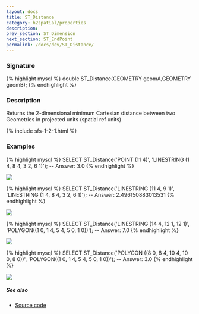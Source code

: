 ```yaml
---
layout: docs
title: ST_Distance
category: h2spatial/properties
description: 
prev_section: ST_Dimension
next_section: ST_EndPoint
permalink: /docs/dev/ST_Distance/
---
```


### Signature

{% highlight mysql %}
double ST_Distance(GEOMETRY geomA,GEOMETRY geomB);
{% endhighlight %}

### Description

Returns the 2-dimensional minimum Cartesian distance between two Geometries in projected units (spatial ref units)

{% include sfs-1-2-1.html %}

### Examples

{% highlight mysql %}
SELECT ST_Distance('POINT (11 4)', 
    'LINESTRING (1 4, 8 4, 3 2, 6 1)');
-- Answer: 3.0
{% endhighlight %}

<img class="displayed" src="../ST_Distance_1.png"/>

{% highlight mysql %}
SELECT ST_Distance('LINESTRING (11 4, 9 1)', 
    'LINESTRING (1 4, 8 4, 3 2, 6 1)');
-- Answer: 2.496150883013531
{% endhighlight %}

<img class="displayed" src="../ST_Distance_2.png"/>

{% highlight mysql %}
SELECT ST_Distance('LINESTRING (14 4, 12 1, 12 1)', 
    'POLYGON((1 0, 1 4, 5 4, 5 0, 1 0))');
-- Answer: 7.0
{% endhighlight %}

<img class="displayed" src="../ST_Distance_3.png"/>

{% highlight mysql %}
SELECT ST_Distance('POLYGON ((8 0, 8 4, 10 4, 10 0, 8 0))', 
    'POLYGON((1 0, 1 4, 5 4, 5 0, 1 0))');
-- Answer: 3.0
{% endhighlight %}

<img class="displayed" src="../ST_Distance_4.png"/>

##### See also

* <a href="https://github.com/irstv/H2GIS/blob/master/h2spatial/src/main/java/org/h2gis/h2spatial/internal/function/spatial/properties/ST_Distance.java" target="_blank">Source code</a>
